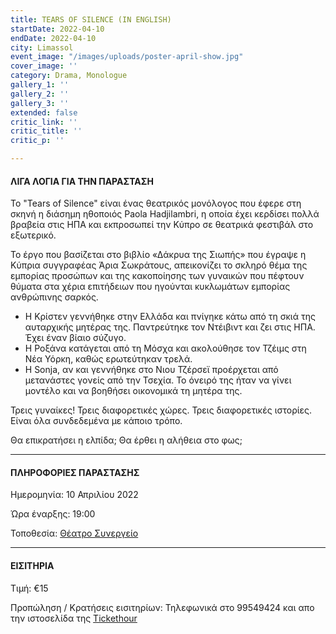 ```yaml
---
title: TEARS OF SILENCE (IN ENGLISH)
startDate: 2022-04-10
endDate: 2022-04-10
city: Limassol
event_image: "/images/uploads/poster-april-show.jpg"
cover_image: ''
category: Drama, Monologue
gallery_1: ''
gallery_2: ''
gallery_3: ''
extended: false
critic_link: ''
critic_title: ''
critic_p: ''

---
```

#### ΛΙΓΑ ΛΟΓΙΑ ΓΙΑ ΤΗΝ ΠΑΡΑΣΤΑΣΗ

Το "Tears of Silence" είναι ένας θεατρικός μονόλογος που έφερε στη σκηνή η διάσημη ηθοποιός Paola Hadjilambri, η οποία έχει κερδίσει πολλά βραβεία στις ΗΠΑ και εκπροσωπεί την Κύπρο σε θεατρικά φεστιβάλ στο εξωτερικό.

Το έργο που βασίζεται στο βιβλίο «Δάκρυα της Σιωπής» που έγραψε η Κύπρια συγγραφέας Άρια Σωκράτους, απεικονίζει το σκληρό θέμα της εμπορίας προσώπων και της κακοποίησης των γυναικών που πέφτουν θύματα στα χέρια επιτήδειων που ηγούνται κυκλωμάτων εμπορίας ανθρώπινης σαρκός.

* Η Κρίστεν γεννήθηκε στην Ελλάδα και πνίγηκε κάτω από τη σκιά της αυταρχικής μητέρας της. Παντρεύτηκε τον Ντέιβιντ και ζει στις ΗΠΑ. Έχει έναν βίαιο σύζυγο.
* Η Ροξάνα κατάγεται από τη Μόσχα και ακολούθησε τον Τζέιμς στη Νέα Υόρκη, καθώς ερωτεύτηκαν τρελά.
* Η Sonja, αν και γεννήθηκε στο Νιου Τζέρσεϊ προέρχεται από μετανάστες γονείς από την Τσεχία. Το όνειρό της ήταν να γίνει μοντέλο και να βοηθήσει οικονομικά τη μητέρα της.

Τρεις γυναίκες! Τρεις διαφορετικές χώρες. Τρεις διαφορετικές ιστορίες. Είναι όλα συνδεδεμένα με κάποιο τρόπο.

Θα επικρατήσει η ελπίδα; Θα έρθει η αλήθεια στο φως;

***

#### ΠΛΗΡΟΦΟΡΙΕΣ ΠΑΡΑΣΤΑΣΗΣ

Ημερομηνία: 10 Απριλίου 2022

Ώρα έναρξης: 19:00

Τοποθεσία: [Θέατρο Συνεργείο](https://www.google.com/maps/place/Sinergio+theatre/@34.6742459,33.0373672,17z/data=!3m1!4b1!4m5!3m4!1s0x14e7335ac2b9ad4b:0x79bb0624dd712b3b!8m2!3d34.674298!4d33.0395704 "Θέατρο Συνεργείο")

***

#### ΕΙΣΙΤΗΡΙΑ

Τιμή: €15

Προπώληση / Κρατήσεις εισιτηρίων: Τηλεφωνικά στο 99549424 και απο την ιστοσελίδα της [Tickethour](https://shop.tickethour.com/ticketmaster_se_3735.html "Tickethour")